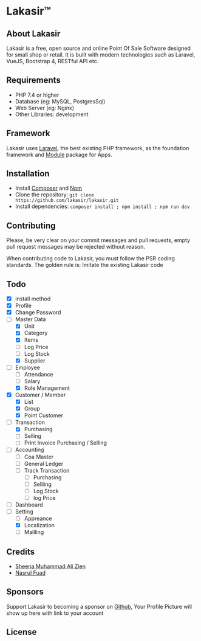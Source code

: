 ﻿# Lakasir™
## About Lakasir

Lakasir is a free, open source and online Point Of Sale Software designed for small shop or retail. It is built with modern technologies such as Laravel, VueJS, Bootstrap 4, RESTful API etc.

## Requirements

* PHP 7.4 or higher
* Database (eg: MySQL, PostgresSql)
* Web Server (eg: Nginx)
* Other Libraries: development

## Framework

Lakasir uses [Laravel](http://laravel.com), the best existing PHP framework, as the foundation framework and [Module](https://github.com/lakasir/lakasir) package for Apps.


## Installation

* Install [Composer](https://getcomposer.org/download) and [Npm](https://nodejs.org/en/download)
* Clone the repository: `git clone https://github.com/lakasir/lakasir.git`
* Install dependencies: `composer install ; npm install ; npm run dev`

## Contributing

Please, be very clear on your commit messages and pull requests, empty pull request messages may be rejected without reason.

When contributing code to Lakasir, you must follow the PSR coding standards. The golden rule is: Imitate the existing Lakasir code

## Todo
* [x] install method
* [x] Profile
* [x] Change Password
* [ ] Master Data 
  * [x] Unit
  * [x] Category
  * [x] Items
  * [ ] Log Price
  * [ ] Log Stock
  * [x] Supplier
* [ ] Employee
  * [ ] Attendance
  * [ ] Salary
  * [x] Role Management
* [x] Customer / Member
  * [x] List
  * [x] Group
  * [x] Point Customer
* [ ] Transaction
  * [x] Purchasing
  * [ ] Selling
  * [ ] Print Invoice Purchasing / Selling
* [ ] Accounting
  * [ ] Coa Master
  * [ ] General Ledger
  * [ ] Track Transaction
    * [ ] Purchasing
    * [ ] Selliing
    * [ ] Log Stock
    * [ ] log Price
* [ ] Dashboard
* [ ] Setting
  * [ ] Appreance
  * [x] Localization
  * [ ] Mailling
  
## Credits

* [Sheena Muhammad Ali Zien](https://github.com/sheenazien8)
* [Nasrul Fuad](https://github.com/nasrulfuad) 

## Sponsors

Support Lakasir to becoming a sponsor on [Github](https://github.com/lakasir), Your Profile Picture will show up here with link to your account

## License

